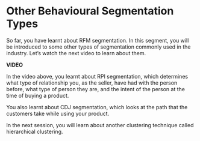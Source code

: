 # Other Behavioural Segmentation Types

So far, you have learnt about RFM segmentation. In this segment, you will be introduced to some other types of segmentation commonly used in the industry. Let’s watch the next video to learn about them.

**VIDEO**

In the video above, you learnt about RPI segmentation, which determines what type of relationship you, as the seller, have had with the person before, what type of person they are, and the intent of the person at the time of buying a product.

You also learnt about CDJ segmentation, which looks at the path that the customers take while using your product.

In the next session, you will learn about another clustering technique called hierarchical clustering.